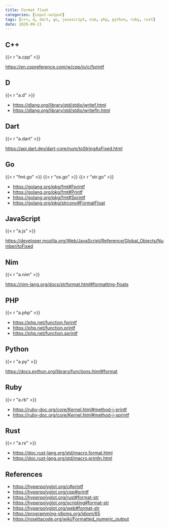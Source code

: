 ```yaml
---
title: Format float
categories: [input-output]
tags: [c++, d, dart, go, javascript, nim, php, python, ruby, rust]
date: 2020-09-11
---
```


## C++

{{< r "a.cpp" >}}

<https://en.cppreference.com/w/cpp/io/c/fprintf>

## D

{{< r "a.d" >}}

- <https://dlang.org/library/std/stdio/writef.html>
- <https://dlang.org/library/std/stdio/writefln.html>

## Dart

{{< r "a.dart" >}}

<https://api.dart.dev/dart-core/num/toStringAsFixed.html>

## Go

{{< r "fmt.go" >}}
{{< r "os.go" >}}
{{< r "str.go" >}}

- <https://golang.org/pkg/fmt#Fprintf>
- <https://golang.org/pkg/fmt#Printf>
- <https://golang.org/pkg/fmt#Sprintf>
- <https://golang.org/pkg/strconv#FormatFloat>

## JavaScript

{{< r "a.js" >}}

<https://developer.mozilla.org/Web/JavaScript/Reference/Global_Objects/Number/toFixed>

## Nim

{{< r "a.nim" >}}

<https://nim-lang.org/docs/strformat.html#formatting-floats>

## PHP

{{< r "a.php" >}}

- <https://php.net/function.fprintf>
- <https://php.net/function.printf>
- <https://php.net/function.sprintf>

## Python

{{< r "a.py" >}}

<https://docs.python.org/library/functions.html#format>

## Ruby

{{< r "a.rb" >}}

- <https://ruby-doc.org/core/Kernel.html#method-i-printf>
- <https://ruby-doc.org/core/Kernel.html#method-i-sprintf>

## Rust

{{< r "a.rs" >}}

- <https://doc.rust-lang.org/std/macro.format.html>
- <https://doc.rust-lang.org/std/macro.println.html>

## References

- <https://hyperpolyglot.org/c#printf>
- <https://hyperpolyglot.org/cpp#printf>
- <https://hyperpolyglot.org/rust#format-str>
- <https://hyperpolyglot.org/scripting#format-str>
- <https://hyperpolyglot.org/web#format-str>
- <https://programming-idioms.org/idiom/65>
- <https://rosettacode.org/wiki/Formatted_numeric_output>
